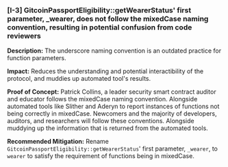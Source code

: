 ### [I-3] GitcoinPassportEligibility::getWearerStatus' first parameter, _wearer, does not follow the mixedCase naming convention, resulting in potential confusion from code reviewers

**Description:** The underscore naming convention is an outdated practice for function parameters. 

**Impact:** Reduces the understanding and potential interactibility of the protocol, and muddies up automated tool's results.

**Proof of Concept:** Patrick Collins, a leader security smart contract auditor and educator follows the mixedCase naming convention. Alongside automated tools like Slither and Aderyn to report instances of functions not being correctly in mixedCase. Newcomers and the majority of developers, auditors, and researchers will follow these conventions. Alongside muddying up the information that is returned from the automated tools.

**Recommended Mitigation:** Rename `GitcoinPassportEligibility::getWearerStatus`' first parameter, `_wearer`, to `wearer` to satisfy the requirement of functions being in mixedCase.